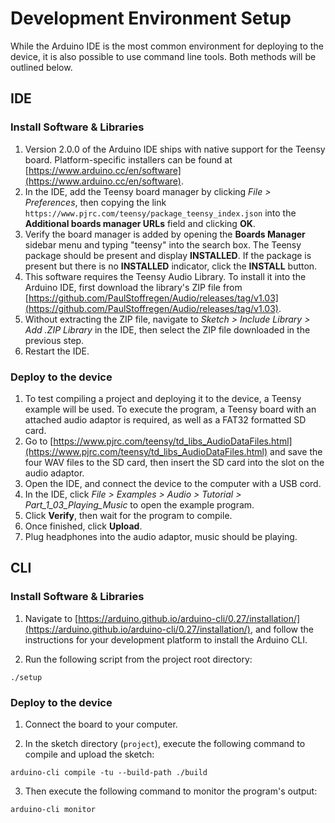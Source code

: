# Development Environment Setup

While the Arduino IDE is the most common environment for deploying to the
device, it is also possible to use command line tools. Both methods will be
outlined below.

## IDE

### Install Software & Libraries

1. Version 2.0.0 of the Arduino IDE ships with native support for the Teensy
   board. Platform-specific installers can be found at
   [https://www.arduino.cc/en/software](https://www.arduino.cc/en/software).
2. In the IDE, add the Teensy board manager by clicking _File > Preferences_,
   then copying the link `https://www.pjrc.com/teensy/package_teensy_index.json`
   into the **Additional boards manager URLs** field and clicking **OK**.
3. Verify the board manager is added by opening the **Boards Manager** sidebar
   menu and typing "teensy" into the search box. The Teensy package should be
   present and display **INSTALLED**. If the package is present but there is no
   **INSTALLED** indicator, click the **INSTALL** button.
4. This software requires the Teensy Audio Library. To install it into the
   Arduino IDE, first download the library's ZIP file from
   [https://github.com/PaulStoffregen/Audio/releases/tag/v1.03](https://github.com/PaulStoffregen/Audio/releases/tag/v1.03).
5. Without extracting the ZIP file, navigate to _Sketch > Include Library > Add
   .ZIP Library_ in the IDE, then select the ZIP file downloaded in the previous
   step.
6. Restart the IDE.

### Deploy to the device

1. To test compiling a project and deploying it to the device, a Teensy example
   will be used. To execute the program, a Teensy board with an attached audio
   adaptor is required, as well as a FAT32 formatted SD card.
2. Go to
   [https://www.pjrc.com/teensy/td_libs_AudioDataFiles.html](https://www.pjrc.com/teensy/td_libs_AudioDataFiles.html)
   and save the four WAV files to the SD card, then insert the SD card into the
   slot on the audio adaptor.
3. Open the IDE, and connect the device to the computer with a USB cord.
4. In the IDE, click _File > Examples > Audio > Tutorial >
   Part_1_03_Playing_Music_ to open the example program.
5. Click **Verify**, then wait for the program to compile.
6. Once finished, click **Upload**.
7. Plug headphones into the audio adaptor, music should be playing.

## CLI

### Install Software & Libraries

1. Navigate to
   [https://arduino.github.io/arduino-cli/0.27/installation/](https://arduino.github.io/arduino-cli/0.27/installation/),
   and follow the instructions for your development platform to install the
   Arduino CLI.

2. Run the following script from the project root directory:

```
./setup
```

### Deploy to the device

1. Connect the board to your computer.

2. In the sketch directory (`project`), execute the following command to compile
   and upload the sketch:

```
arduino-cli compile -tu --build-path ./build
```

3. Then execute the following command to monitor the program's output:

```
arduino-cli monitor
```

